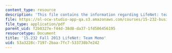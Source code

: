 ```yaml
---
content_type: resource
description: 'This file contains the information regarding LifeNet: team memo.'
file: https://ol-ocw-studio-app-qa.s3.amazonaws.com/courses/15-232-business-model-innovation-global-health-in-frontier-markets-fall-2013/53a3228c71972baa7fc7533738b7e242_MIT15_232F13_LifeNet_memo.pdf
file_type: application/pdf
parent_uid: f2b0327e-f44d-38d8-da37-1fd506456195
resourcetype: Document
title: '15.232 Fall 2013 LifeNet: Team Memo'
uid: 53a3228c-7197-2baa-7fc7-533738b7e242
---
```

